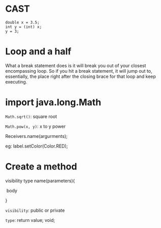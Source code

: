 # CAST

```
double x = 3.5;
int y = (int) x;
y = 3;
```



# Loop and a half

What a break statement does is it will break you out of your closest encompassing loop.  So if you hit a break statement, it will jump out to, essentially, the place right after the closing brace for that loop and keep executing. 



# import java.long.Math

`Math.sqrt()`: square root

`Math.pow(x, y)`: x to y power

Receivers.name(argurments);

eg: label.setColor(Color.RED);



# Create a method

visibility type name(parameters){

​                 body

}



`visibility`: public or private

`type`: return value; void; 

